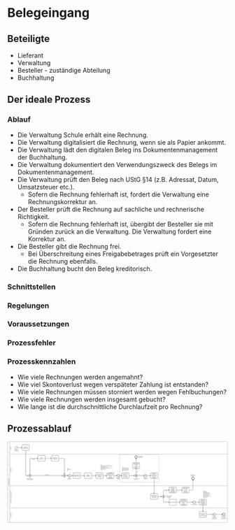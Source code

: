 # Belegeingang

## Beteiligte
* Lieferant
* Verwaltung
* Besteller - zuständige Abteilung
* Buchhaltung

## Der ideale Prozess

### Ablauf
* Die Verwaltung Schule erhält eine Rechnung.
* Die Verwaltung digitalisiert die Rechnung, wenn sie als Papier ankommt.
* Die Verwaltung lädt den digitalen Beleg ins Dokumentenmanagement der Buchhaltung.
* Die Verwaltung dokumentiert den Verwendungszweck des Belegs im Dokumentenmanagement.
* Die Verwaltung prüft den Beleg nach UStG §14 (z.B. Adressat, Datum, Umsatzsteuer etc.).
  * Sofern die Rechnung fehlerhaft ist, fordert die Verwaltung eine Rechnungskorrektur an.
* Der Besteller prüft die Rechnung auf sachliche und rechnerische Richtigkeit.
  * Sofern die Rechnung fehlerhaft ist, übergibt der Besteller sie mit Gründen zurück an die Verwaltung. Die Verwaltung fordert eine Korrektur an.
* Die Besteller gibt die Rechnung frei.
  * Bei Überschreitung eines Freigabebetrages prüft ein Vorgesetzter die Rechnung ebenfalls.
* Die Buchhaltung bucht den Beleg kreditorisch.

### Schnittstellen


### Regelungen


### Voraussetzungen


### Prozessfehler


### Prozesskennzahlen
* Wie viele Rechnungen werden angemahnt?
* Wie viel Skontoverlust wegen verspäteter Zahlung ist entstanden?
* Wie viele Rechnungen müssen storniert werden wegen Fehlbuchungen?
* Wie viele Rechnungen werden insgesamt gebucht?
* Wie lange ist die durchschnittliche Durchlaufzeit pro Rechnung? 

## Prozessablauf

<style>#js-canvas { background-color: #eeeeee; } </style>
<div class="canvas"><div id="js-canvas"></div></div>
<script>
    var modeler = new BpmnJS({container: $('#js-canvas'), width:'100%',height:500 });
    function openFromUrl(url) { $.ajax(url, { dataType : 'text' }).done(async function(xml) {
        try { await modeler.importXML(xml); modeler.get('canvas').zoom('fit-viewport'); } catch (err) { console.error(err); }});}
openFromUrl('./belegeingang.bpmn');
</script>
<img class="replacement-image" src="belegeingang.png"/>


